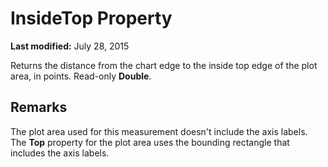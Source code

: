 
# InsideTop Property

 **Last modified:** July 28, 2015

Returns the distance from the chart edge to the inside top edge of the plot area, in points. Read-only  **Double**.

## Remarks

The plot area used for this measurement doesn't include the axis labels. The  **Top** property for the plot area uses the bounding rectangle that includes the axis labels.


